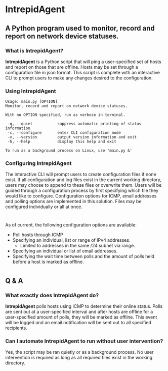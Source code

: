# IntrepidAgent
## A Python program used to monitor, record and report on network device statuses.

### What is IntrepidAgent?

**IntrepidAgent** is a Python script that will ping a user-specified set of hosts and report on those that are offline. Hosts may be set through a configuration file in json format. This script is complete with an interactive CLI to prompt users to make any changes desired to the configuration.

### Using IntrepidAgent

    Usage: main.py [OPTION]
    Monitor, record and report on network device statuses.

    With no OPTION specified, run as verbose in terminal.

     -q, --quiet           suppress automatic printing of status information
     -c, --configure       enter CLI configuration mode
     -v, --version         output version information and exit
     -h, --help            display this help and exit

    To run as a background process on Linux, use 'main.py &'


### Configuring IntrepidAgent

The interactive CLI will prompt users to create configuration files if none exist. If all configuration and log files exist in the current working directory, users may choose to append to these files or overwrite them. Users will be guided through a configuration process by first specifying which file they would like to configure. Configuration options for ICMP, email addresses and polling options are implemented in this solution. Files may be configured individually or all at once. 

#
As of current, the following configuration options are available:
* Poll hosts through ICMP
* Specifying an individual, list or range of IPv4 addresses.
  * Limited to addresses in the same /24 subnet via range.
* Specifying an individual or list of email addresses.
* Specifying the wait time between polls and the amount of polls held before a host is marked as offline.
#

## Q & A
### What exactly does IntrepidAgent do?

**IntrepidAgent** polls hosts using ICMP to determine their online status. Polls are sent out at a user-specified interval and after hosts are offline for a user-specified amount of polls, they will be marked as offline. This event will be logged and an email notification will be sent out to all specified recipients.

### Can I automate IntrepidAgent to run without user intervention?

Yes, the script may be ran quietly or as a background process. No user intervention is required as long as all required files exist in the working directory.
